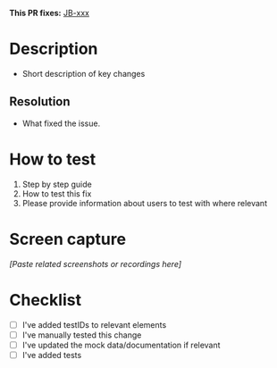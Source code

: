 **This PR fixes:** [JB-xxx](https://avabank.atlassian.net/browse/JB-xxx)

# Description

- Short description of key changes

## Resolution

- What fixed the issue.

# How to test

1. Step by step guide
2. How to test this fix
3. Please provide information about users to test with where relevant

# Screen capture

_[Paste related screenshots or recordings here]_

# Checklist

- [ ] I've added testIDs to relevant elements
- [ ] I've manually tested this change
- [ ] I've updated the mock data/documentation if relevant
- [ ] I've added tests
